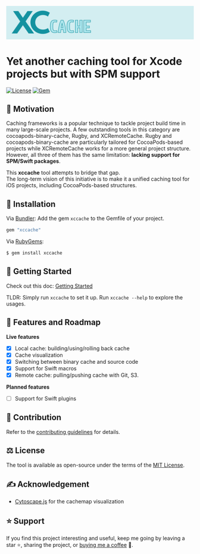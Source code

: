 ![xccache](docs/res/xccache.png)

# Yet another caching tool for Xcode projects but with SPM support

[![License](https://img.shields.io/badge/license-MIT-green.svg)](https://github.com/trinhngocthuyen/xccache/blob/main/LICENSE.txt)
[![Gem](https://img.shields.io/gem/v/xccache.svg)](https://rubygems.org/gems/xccache)

## 🎯 Motivation
Caching frameworks is a popular technique to tackle project build time in many large-scale projects. A few outstanding tools in this category are cocoapods-binary-cache, Rugby, and XCRemoteCache. Rugby and cocoapods-binary-cache are particularly tailored for CocoaPods-based projects while XCRemoteCache works for a more general project structure. However, all three of them has the same limitation: **lacking support for SPM/Swift packages**.

This **xccache** tool attempts to bridge that gap.\
The long-term vision of this initiative is to make it a unified caching tool for iOS projects, including CocoaPods-based structures.

## 🔧 Installation
Via [Bundler](https://bundler.io): Add the gem `xccache` to the Gemfile of your project.

```rb
gem "xccache"
```

Via [RubyGems](https://rubygems.org):
```sh
$ gem install xccache
```

## 🚀 Getting Started
Check out this doc: [Getting Started](docs/getting-started.md)

TLDR: Simply run `xccache` to set it up. Run `xccache --help` to explore the usages.

## 📌 Features and Roadmap

**Live features**
- [x] Local cache: building/using/rolling back cache
- [x] Cache visualization
- [x] Switching between binary cache and source code
- [x] Support for Swift macros
- [x] Remote cache: pulling/pushing cache with Git, S3.

**Planned features**
- [ ] Support for Swift plugins

## 🤝 Contribution
Refer to the [contributing guidelines](CONTRIBUTING.md) for details.

## ⚖️ License
The tool is available as open-source under the terms of the [MIT License](https://opensource.org/licenses/MIT).

## ✍️ Acknowledgement
- [Cytoscape.js](https://github.com/cytoscape/cytoscape.js) for the cachemap visualization

## ⭐ Support
If you find this project interesting and useful, keep me going by leaving a star ⭐, sharing the project, or [buying me a coffee](https://buymeacoffee.com/trinhngocthuyen) 🫶.
